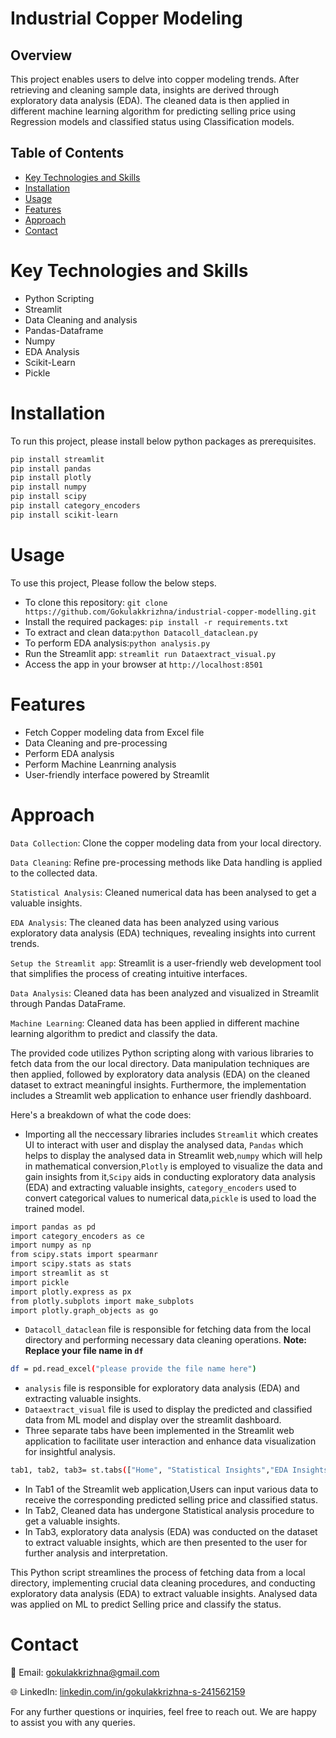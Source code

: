 # Industrial Copper Modeling
## Overview
This project enables users to delve into copper modeling trends. After retrieving and cleaning sample data, insights are derived through exploratory data analysis (EDA). The cleaned data is then applied in different machine learning algorithm for predicting selling price using Regression models and classified status using Classification models.
## Table of Contents
- [Key Technologies and Skills](#key-technologies-and-skills)
- [Installation](#installation)
- [Usage](#usage)
- [Features](#features)
- [Approach](#approach)
- [Contact](#contact)
# Key Technologies and Skills
- Python Scripting
- Streamlit
- Data Cleaning and analysis
- Pandas-Dataframe
- Numpy
- EDA Analysis
- Scikit-Learn
- Pickle
# Installation
To run this project, please install below python packages as prerequisites.

```bash
pip install streamlit
pip install pandas
pip install plotly
pip install numpy
pip install scipy
pip install category_encoders
pip install scikit-learn
```
# Usage
To use this project, Please follow the below steps.
- To clone this repository: ```git clone https://github.com/Gokulakkrizhna/industrial-copper-modelling.git```
- Install the required packages: ```pip install -r requirements.txt ```
- To extract and clean data:```python Datacoll_dataclean.py```
- To perform EDA analysis:```python analysis.py```
- Run the Streamlit app: ```streamlit run Dataextract_visual.py```
- Access the app in your browser at ```http://localhost:8501```
# Features
- Fetch Copper modeling data from Excel file
- Data Cleaning and pre-processing
- Perform EDA analysis
- Perform Machine Leanrning analysis
- User-friendly interface powered by Streamlit
# Approach
```Data Collection```: Clone the copper modeling data from your local directory. 

```Data Cleaning```: Refine pre-processing methods like Data handling is applied to the collected data.

```Statistical Analysis```: Cleaned numerical data has been analysed to get a valuable insights.

```EDA Analysis```: The cleaned data has been analyzed using various exploratory data analysis (EDA) techniques, revealing insights into current trends.

```Setup the Streamlit app```: Streamlit is a user-friendly web development tool that simplifies the process of creating intuitive interfaces.

```Data Analysis```: Cleaned data has been analyzed and visualized in Streamlit through Pandas DataFrame.

```Machine Learning```: Cleaned data has been applied in different machine learning algorithm to predict and classify the data.

The provided code utilizes Python scripting along with various libraries to fetch data from the our local directory. Data manipulation techniques are then applied, followed by exploratory data analysis (EDA) on the cleaned dataset to extract meaningful insights. Furthermore, the implementation includes a Streamlit web application to enhance user friendly dashboard.

Here's a breakdown of what the code does:
- Importing all the neccessary libraries includes ```Streamlit``` which creates UI to interact with user and display the analysed data, ```Pandas``` which helps to display the analysed data in Streamlit web,```numpy``` which will help in mathematical conversion,```Plotly```  is employed to visualize the data and gain insights from it,```Scipy``` aids in conducting exploratory data analysis (EDA) and extracting valuable insights, ```category_encoders``` used to convert categorical values to numerical data,```pickle``` is used to load the trained model.
```bash
import pandas as pd
import category_encoders as ce
import numpy as np
from scipy.stats import spearmanr
import scipy.stats as stats
import streamlit as st
import pickle
import plotly.express as px
from plotly.subplots import make_subplots
import plotly.graph_objects as go
```
- ```Datacoll_dataclean``` file is responsible for fetching data from the local directory and performing necessary data cleaning operations. **Note: Replace your file name in ```df```**
```bash
df = pd.read_excel("please provide the file name here")
```
- ```analysis``` file is responsible for exploratory data analysis (EDA) and extracting valuable insights.
- ```Dataextract_visual``` file is used to display the predicted and classified data from ML model and display over the streamlit dashboard.
- Three separate tabs have been implemented in the Streamlit web application to facilitate user interaction and enhance data visualization for insightful analysis.
```bash
tab1, tab2, tab3= st.tabs(["Home", "Statistical Insights","EDA Insights"])
```
- In Tab1 of the Streamlit web application,Users can input various data to receive the corresponding predicted selling price and classified status.
- In Tab2, Cleaned data has undergone Statistical analysis procedure to get a valuable insights.
- In Tab3, exploratory data analysis (EDA) was conducted on the dataset to extract valuable insights, which are then presented to the user for further analysis and interpretation.

This Python script streamlines the process of fetching data from a local directory, implementing crucial data cleaning procedures, and conducting exploratory data analysis (EDA) to extract valuable insights. Analysed data was applied on ML to predict Selling price and classify the status.

# Contact
📧 Email: [gokulakkrizhna@gmail.com](mailto:gokulakkrizhna@gmail.com)

🌐 LinkedIn: [linkedin.com/in/gokulakkrizhna-s-241562159](https://www.linkedin.com/in/gokulakkrizhna-s-241562159/)

For any further questions or inquiries, feel free to reach out. We are happy to assist you with any queries.
